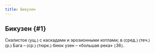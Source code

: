 ```yaml
---
title: Бикузен
---
```

## Бикузен {#1}

Скалистое ⦅ущ.⦆ с каскадами и эрозионными котлами; в ⦅сред.⦆ ⦅теч.⦆ ⦅р.⦆ Бага – ⦅ср.⦆ ⦅тюрк.⦆ биюк узен – «большая река» ⦃З6⦄.
